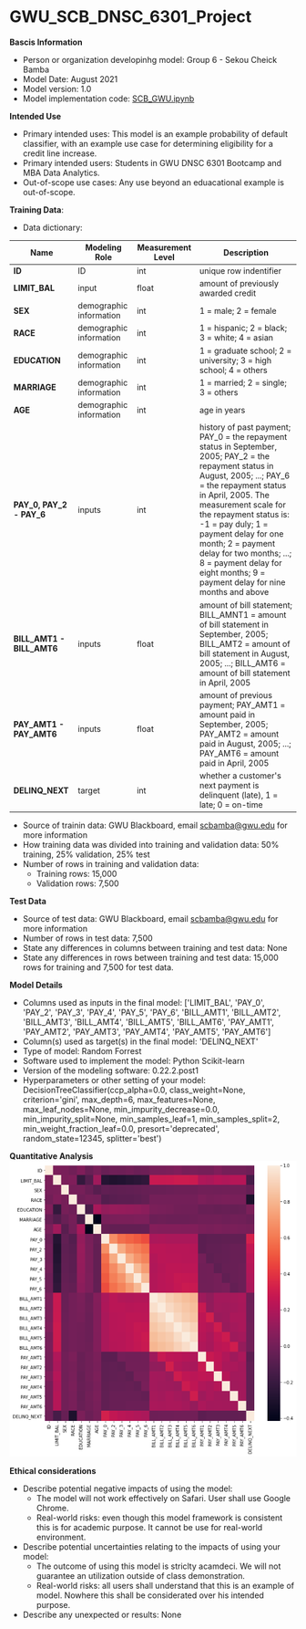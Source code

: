 # GWU_SCB_DNSC_6301_Project

**Bascis Information**
- Person or organization developinhg model: Group 6 - Sekou Cheick Bamba
- Model Date: August 2021
- Model version: 1.0
- Model implementation code: [SCB_GWU.ipynb](SCB_GWU.ipynb])

**Intended Use**
- Primary intended uses: This model is an example probability of default classifier, with an example use case for determining eligibility for a credit line increase.
- Primary intended users: Students in GWU DNSC 6301 Bootcamp and MBA Data Analytics.
- Out-of-scope use cases: Any use beyond an eduacational example is out-of-scope.

**Training Data**:
- Data dictionary:

| Name | Modeling Role | Measurement Level| Description|
| ---- | ------------- | ---------------- | ---------- |
|**ID**| ID | int | unique row indentifier |
| **LIMIT_BAL** | input | float | amount of previously awarded credit |
| **SEX** | demographic information | int | 1 = male; 2 = female
| **RACE** | demographic information | int | 1 = hispanic; 2 = black; 3 = white; 4 = asian |
| **EDUCATION** | demographic information | int | 1 = graduate school; 2 = university; 3 = high school; 4 = others |
| **MARRIAGE** | demographic information | int | 1 = married; 2 = single; 3 = others |
| **AGE** | demographic information | int | age in years |
| **PAY_0, PAY_2 - PAY_6** | inputs | int | history of past payment; PAY_0 = the repayment status in September, 2005; PAY_2 = the repayment status in August, 2005; ...; PAY_6 = the repayment status in April, 2005. The measurement scale for the repayment status is: -1 = pay duly; 1 = payment delay for one month; 2 = payment delay for two months; ...; 8 = payment delay for eight months; 9 = payment delay for nine months and above |
| **BILL_AMT1 - BILL_AMT6** | inputs | float | amount of bill statement; BILL_AMNT1 = amount of bill statement in September, 2005; BILL_AMT2 = amount of bill statement in August, 2005; ...; BILL_AMT6 = amount of bill statement in April, 2005 |
| **PAY_AMT1 - PAY_AMT6** | inputs | float | amount of previous payment; PAY_AMT1 = amount paid in September, 2005; PAY_AMT2 = amount paid in August, 2005; ...; PAY_AMT6 = amount paid in April, 2005 |
| **DELINQ_NEXT**| target | int | whether a customer's next payment is delinquent (late), 1 = late; 0 = on-time |


- Source of trainin data: GWU Blackboard, email scbamba@gwu.edu for more information
- How training data was divided into training and validation data: 50% training, 25% validation, 25% test
- Number of rows in training and validation data:
  - Training rows: 15,000
  - Validation rows: 7,500

**Test Data**
- Source of test data: GWU Blackboard, email scbamba@gwu.edu for more information
- Number of rows in test data: 7,500
- State any differences in columns between training and test data: None
- State any differences in rows between training and test data: 15,000 rows for training and 7,500 for test data.

**Model Details**
- Columns used as inputs in the final model: ['LIMIT_BAL', 'PAY_0', 'PAY_2', 'PAY_3', 'PAY_4', 'PAY_5', 'PAY_6', 'BILL_AMT1', 'BILL_AMT2', 'BILL_AMT3', 'BILL_AMT4', 'BILL_AMT5', 'BILL_AMT6', 'PAY_AMT1', 'PAY_AMT2', 'PAY_AMT3', 'PAY_AMT4', 'PAY_AMT5', 'PAY_AMT6']
- Column(s) used as target(s) in the final model: 'DELINQ_NEXT'
- Type of model: Random Forrest
- Software used to implement the model: Python Scikit-learn
- Version of the modeling software: 0.22.2.post1
- Hyperparameters or other setting of your model: DecisionTreeClassifier(ccp_alpha=0.0, class_weight=None, criterion='gini',
                       max_depth=6, max_features=None, max_leaf_nodes=None,
                       min_impurity_decrease=0.0, min_impurity_split=None,
                       min_samples_leaf=1, min_samples_split=2,
                       min_weight_fraction_leaf=0.0, presort='deprecated',
                       random_state=12345, splitter='best')

**Quantitative Analysis**
![](download.png)

**Ethical considerations**
- Describe potential negative impacts of using the model:
  - The model will not work effectively on Safari. User shall use Google Chrome.
  - Real-world risks: even though this model framework is consistent this is for academic purpose. It cannot be use for real-world environment.
- Describe potential uncertainties relating to the impacts of using your model:
  - The outcome of using this model is striclty acamdeci. We will not guarantee an utilization outside of class demonstration. 
  - Real-world risks: all users shall understand that this is an example of model. Nowhere this shall be considerated over his intended purpose.
- Describe any unexpected or results: None
